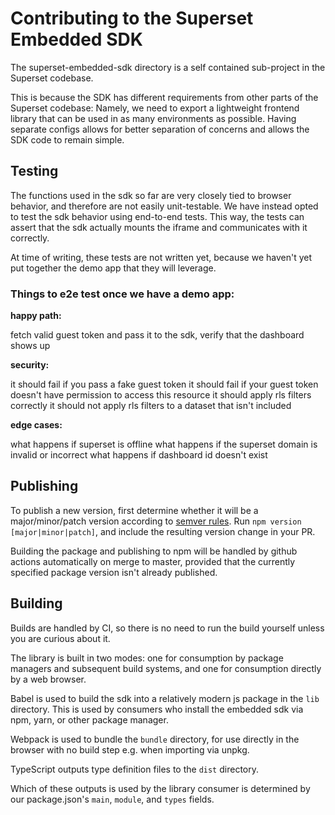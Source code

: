 <!--
Licensed to the Apache Software Foundation (ASF) under one
or more contributor license agreements.  See the NOTICE file
distributed with this work for additional information
regarding copyright ownership.  The ASF licenses this file
to you under the Apache License, Version 2.0 (the
"License"); you may not use this file except in compliance
with the License.  You may obtain a copy of the License at

  http://www.apache.org/licenses/LICENSE-2.0

Unless required by applicable law or agreed to in writing,
software distributed under the License is distributed on an
"AS IS" BASIS, WITHOUT WARRANTIES OR CONDITIONS OF ANY
KIND, either express or implied.  See the License for the
specific language governing permissions and limitations
under the License.
-->

# Contributing to the Superset Embedded SDK

The superset-embedded-sdk directory is a self contained sub-project in the Superset codebase.

This is because the SDK has different requirements from other parts of the Superset codebase:
Namely, we need to export a lightweight frontend library that can be used in as many environments as possible.
Having separate configs allows for better separation of concerns and allows the SDK code to remain simple.

## Testing

The functions used in the sdk so far are very closely tied to browser behavior,
and therefore are not easily unit-testable. We have instead opted to test the sdk behavior using end-to-end tests.
This way, the tests can assert that the sdk actually mounts the iframe and communicates with it correctly.

At time of writing, these tests are not written yet, because we haven't yet put together the demo app that they will leverage.
### Things to e2e test once we have a demo app:

**happy path:**

fetch valid guest token and pass it to the sdk, verify that the dashboard shows up

**security:**

it should fail if you pass a fake guest token
it should fail if your guest token doesn't have permission to access this resource
it should apply rls filters correctly
it should not apply rls filters to a dataset that isn't included

**edge cases:**

what happens if superset is offline
what happens if the superset domain is invalid or incorrect
what happens if dashboard id doesn't exist

## Publishing

To publish a new version, first determine whether it will be a major/minor/patch version according to [semver rules](https://semver.org/).
Run `npm version [major|minor|patch]`, and include the resulting version change in your PR.

Building the package and publishing to npm will be handled by github actions automatically on merge to master,
provided that the currently specified package version isn't already published.

## Building

Builds are handled by CI, so there is no need to run the build yourself unless you are curious about it.

The library is built in two modes: one for consumption by package managers
and subsequent build systems, and one for consumption directly by a web browser.

Babel is used to build the sdk into a relatively modern js package in the `lib` directory.
This is used by consumers who install the embedded sdk via npm, yarn, or other package manager.

Webpack is used to bundle the `bundle` directory,
for use directly in the browser with no build step e.g. when importing via unpkg.

TypeScript outputs type definition files to the `dist` directory.

Which of these outputs is used by the library consumer is determined by our package.json's `main`, `module`, and `types` fields.
